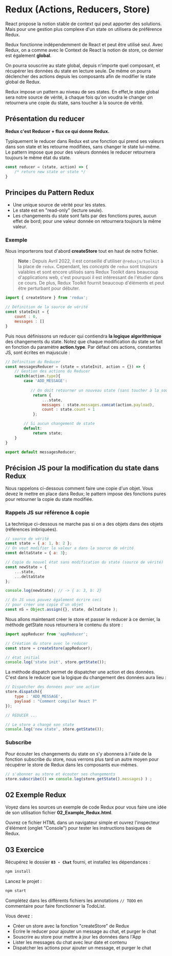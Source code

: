 # Redux (Actions, Reducers, Store)

React propose la notion stable de context qui peut apporter des solutions. Mais pour une gestion plus complexe d'un state on utilisera de préférence Redux.

Redux fonctionne indépendemment de React et peut être utilisé seul. Avec Redux, on a comme avec le Context de React la notion de store, ce dernier est également **global**.

On pourra souscrire au state global, depuis n'importe quel composant, et récupérer les données du state en lecture seule. De même on pourra déclencher des actions depuis les composants afin de modifier le state global de Redux.

Redux impose un pattern au niveau de ses states. En effet,le state global sera notre source de vérité, à chaque fois qu'on voudra le changer on retournera une copie du state, sans toucher à la source de vérité.

## Présentation du reducer

**Redux c'est Reducer + flux ce qui donne Redux.**

Typiquement le reducer dans Redux est une fonction qui prend ses valeurs dans son state et les retourne modifiées, sans changer le state lui-même. Le pattern impose que pour des valeurs données le reducer retournera toujours le même état du state.

```js
const reducer = (state, action) => {
    /* return new state or state */
}
```

## Principes du Pattern Redux

- Une unique source de vérité pour les states.
- Le state est en "read-only" (lecture seule).
- Les changements du state sont faits par des fonctions pures, aucun effet de bord; pour une valeur donnée on retournera toujours la même valeur.


### Exemple

Nous importerons tout d'abord **createStore** tout en haut de notre fichier.

> **Note :**
> Depuis Avril 2022, il est conseillé d'utiliser `@reduxjs/toolkit` à la place de `redux`. Cependant, les _concepts_ de `redux` sont toujours valables et sont encore utilisés sans Redux Toolkit dans beaucoup d'applications web, c'est pourquoi il est intéressant de l'étudier dans ce cours.
> De plus, Redux Toolkit  fournit beaucoup d'éléments et peut être perturbant pour débuter.

```js
import { createStore } from 'redux';

// Définition de la source de vérité
const stateInit = {
    count : 0,
    messages : []
}
```

Puis nous définissons un reducer qui contiendra **la logique algorithmique** des changements du state. Notez que chaque modification du state se fait en fonction du paramètre **action.type**. Par défaut ces actions, constantes JS, sont écrites en majuscule :

```js
// Définition du Reducer
const messagesReducer = (state = stateInit, action = {}) => {
    // Gestion des actions du Reducer
    switch(action.type){
        case 'ADD_MESSAGE':
           
           // On doit retourner un nouveau state (sans toucher à la source de vérité)
            return { 
                ...state, 
                messages : state.messages.concat(action.payload),
                count : state.count + 1
            };

        // Si aucun changement de state
        default:
            return state;
    }
}

export default messagesReducer;
```

## Précision JS pour la modification du state dans Redux

Nous rappelons ci-dessous comment faire une copie d'un objet. Vous devez le mettre en place dans Redux; le pattern impose des fonctions pures pour retourner la copie du state modifiée.

### Rappels JS sur référence & copie

La technique ci-dessous ne marche pas si on a des objets dans des objets (références imbriquées).

```js
// source de vérité
const state = { a: 1, b: 2 };
// On veut modifier la valeur a dans la source de vérité
const deltaState = { a: 3};

// Copie du nouvel état sans modification du state (source de vérité)
const newState = { 
    ...state, 
    ...deltaState 
};

console.log(newState); // -> { a: 3, b: 2}

// En JS vous pouvez également écrire ceci
// pour créer une copie d'un objet
const nS = Object.assign({}, state, deltaState );
```

Nous allons maintenant créer le store et passer le reducer à ce dernier, la méthode getState nous retournera le contenu du store :

```js
import appReducer from 'appReducer';

// Création du store avec le reducer
const store = createStore(appReducer);

// état initial
console.log('state init', store.getState());
```

La méthode dispatch permet de dispatcher une action et des données. C'est dans le reducer que la logique du changement des données aura lieu :

```js
// Dispatcher des données pour une action
store.dispatch({
    type : 'ADD_MESSAGE',
    payload : "Comment compiler React ?"
});

// REDUCER ...

// Le store a changé son state
console.log('new state', store.getState());
```

### Subscribe

Pour écouter les changements du state on s'y abonnera à l'aide de la fonction subscribe du store, nous verrons plus tard un autre moyen pour récupérer le store de Redux dans les composants eux-mêmes.

```js
// s'abonner au store et écouter ses changements
store.subscribe(() => console.log(store.getState().messages) ) ;
```

## 02 Exemple Redux

Voyez dans les sources un exemple de code Redux pour vous faire une idée de son utilisation fichier **02_Example_Redux.html**.

Ouvrez ce fichier HTML dans un navigateur simple et ouvrez l'inspecteur d'élément (onglet "Console") pour tester les instructions basiques de Redux.


## 03 Exercice

Récupérez le dossier **`03 - Chat`** fourni, et installez les dépendances :

```bash
npm install
```

Lancez le projet :

```bash
npm start
```

Complétez dans les différents fichiers les annotations `// TODO` en commentaire pour faire fonctionner la TodoList.

Vous devez :

- Créer un store avec la fonction "createStore" de Redux
- Écrire le reducer pour ajouter un message au chat, et purger le chat
- Souscrire au store pour mettre à jour les données dans l'App
- Lister les messages du chat avec leur date et contenu
- Dispatcher les actions pour ajouter un message, et purger le chat
